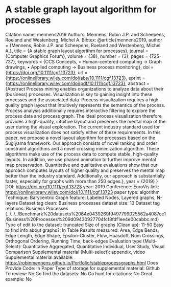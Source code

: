 # A stable graph layout algorithm for processes

Citation name: mennens2019
Authors: Mennens, Robin J.P. and Scheepens, Roeland and Westenberg, Michel A.
Bibtex: @article{mennens2019,
author = {Mennens, Robin J.P. and Scheepens, Roeland and Westenberg, Michel A.},
title = {A stable graph layout algorithm for processes},
journal = {Computer Graphics Forum},
volume = {38},
number = {3},
pages = {725-737},
keywords = {CCS Concepts, • Human-centered computing → Graph drawings, • Applied computing → Business process monitoring},
doi = {https://doi.org/10.1111/cgf.13723},
url = {https://onlinelibrary.wiley.com/doi/abs/10.1111/cgf.13723},
eprint = {https://onlinelibrary.wiley.com/doi/pdf/10.1111/cgf.13723},
abstract = {Abstract Process mining enables organizations to analyze data about their (business) processes. Visualization is key to gaining insight into these processes and the associated data. Process visualization requires a high-quality graph layout that intuitively represents the semantics of the process. Process analysis additionally requires interactive filtering to explore the process data and process graph. The ideal process visualization therefore provides a high-quality, intuitive layout and preserves the mental map of the user during the visual exploration. The current industry standard used for process visualization does not satisfy either of these requirements. In this paper, we propose a novel layout algorithm for processes based on the Sugiyama framework. Our approach consists of novel ranking and order constraint algorithms and a novel crossing minimization algorithm. These algorithms make use of the process data to compute stable, high-quality layouts. In addition, we use phased animation to further improve mental map preservation. Quantitative and qualitative evaluations show that our approach computes layouts of higher quality and preserves the mental map better than the industry standard. Additionally, our approach is substantially faster, especially for graphs with more than 250 edges.},
year = {2019}
}
DOI: https://doi.org/10.1111/cgf.13723
year: 2019
Conference: EuroVis
link: https://onlinelibrary.wiley.com/doi/10.1111/cgf.13723
paper type: algorithm
Technique: Barycentric
Graph feature: Labeled Nodes, Layered graphs, N-layers
Dataset tag clean: Business processes
dataset size: 13
Dataset tag relations: Business Processes (../../../Benchmark%20datasets%2064e0439269f9497799025562a4087ce1/Business%20Processes%209d09430927704fcf8fdf1ee4e00cabbc.md)
Type of edit to the dataset: truncated
Size of graphs (Clean up): 11-50
Easy to find info about graphs?: In Table
Results measured: Area, Edge Bends, Edge Length, Edge Shape, Epsilon-Cluster, Flow, Huasdoff, Num Crossings, Orthogonal Ordering, Running Time, back-edges
Evaluation type (Multi-Select): Quantitative Aggregated, Quantitative Individual, User Study, Visual Comparison
Supplemental material (Multi-select): appendix, video
Supplemental material available: https://robinmennens.github.io/Portfolio/stableprocessgraphs.html
Does Provide Code: In Paper
Type of storage for supplemental material: Github
To review: No
Go find the datasets: No
Go hunt for citations: No
Great example: No